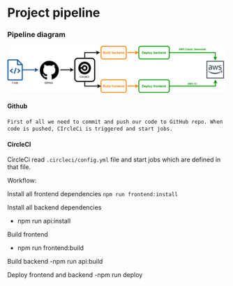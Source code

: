# Project pipeline

### Pipeline diagram
![diagram](../graphics/Pipeline.png)

#### Github

    First of all we need to commit and push our code to GitHub repo. When code is pushed, CIrcleCi is triggered and start jobs.

#### CircleCI

CircleCi read  `.circleci/config.yml` file and start jobs which are defined in that file.

Workflow:

Install all frontend dependencies 
`npm run frontend:install`

Install all backend dependencies
- npm run api:install

Build frontend
- npm run frontend:build

Build backend
-npm run api:build

Deploy frontend and backend
-npm run deploy   